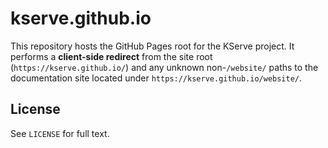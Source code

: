 # kserve.github.io

This repository hosts the GitHub Pages root for the KServe project. It performs a **client-side redirect** from the site root (`https://kserve.github.io/`) and any unknown non-`/website/` paths to the documentation site located under `https://kserve.github.io/website/`.

## License
See `LICENSE` for full text.

